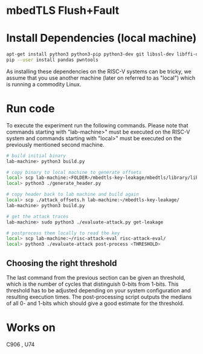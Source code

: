 # mbedTLS Flush+Fault

# Install Dependencies (local machine)
```bash
apt-get install python3 python3-pip python3-dev git libssl-dev libffi-dev build-essential
pip --user install pandas pwntools
```
As installing these dependencies on the RISC-V systems can be tricky, we assume that you use another machine (later on referred to as "local") which is running a commodity Linux.

# Run code
To execute the experiment run the following commands.
Please note that commands starting with "lab-machine>" must be executed on the RISC-V system and commands starting with "local>" must be executed on the previously mentioned second machine.

```bash
# build initial binary
lab-machine> python3 build.py

# copy binary to local machine to generate offsets
local> scp lab-machine:<FOLDER>/mbedtls-key-leakage/mbedtls/library/libmbedtls.so.8 .
local> python3 ./generate_header.py

# copy header back to lab machine and build again
local> scp ./attack_offsets.h lab-machine:~/mbedtls-key-leakage/ 
lab-machine> python3 build.py

# get the attack traces
lab-machine> sudo python3 ./evaluate-attack.py get-leakage

# postprocess them locally to read the key
local> scp lab-machine:~/risc-attack-eval risc-attack-eval/
local> python3 ./evaluate-attack post-process <THRESHOLD>
```

## Choosing the right threshold
The last command from the previous section can be given an threshold, which is the number of cycles that distinguish 0-bits from 1-bits. 
This threshold has to be adjusted depending on your system configuration and resulting execution times.
The post-processing script outputs the medians of all 0- and 1-bits which should give a good estimate for the threshold.

# Works on
C906 , U74
